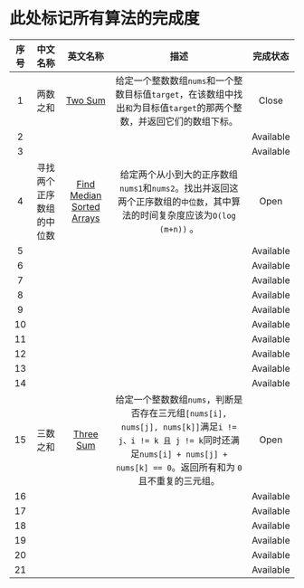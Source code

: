 # 此处标记所有算法的完成度

| 序号  |     中文名称     |                               英文名称                                |                                                                     描述                                                                      |   完成状态    |
|:---:|:------------:|:-----------------------------------------------------------------:|:-------------------------------------------------------------------------------------------------------------------------------------------:|:---------:|
|  1  |     两数之和     |                  [Two Sum](Order0001TwoSum.java)                  |                                   给定一个整数数组`nums`和一个整数目标值`target`，在该数组中找出`和`为目标值`target`的那两个整数，并返回它们的数组下标。                                   |   Close   |
|  2  |              |                                                                   |                                                                                                                                             | Available |
|  3  |              |                                                                   |                                                                                                                                             | Available |
|  4  | 寻找两个正序数组的中位数 | [Find Median Sorted Arrays](Order0004FindMedianSortedArrays.java) |                                给定两个从小到大的正序数组`nums1`和`nums2`。找出并返回这两个正序数组的`中位数`，其中算法的时间复杂度应该为`O(log (m+n))` 。                                |   Open    |
|  5  |              |                                                                   |                                                                                                                                             | Available |
|  6  |              |                                                                   |                                                                                                                                             | Available |
|  7  |              |                                                                   |                                                                                                                                             | Available |
|  8  |              |                                                                   |                                                                                                                                             | Available |
|  9  |              |                                                                   |                                                                                                                                             | Available |
| 10  |              |                                                                   |                                                                                                                                             | Available |
| 11  |              |                                                                   |                                                                                                                                             | Available |
| 12  |              |                                                                   |                                                                                                                                             | Available |
| 13  |              |                                                                   |                                                                                                                                             | Available |
| 14  |              |                                                                   |                                                                                                                                             | Available |
| 15  |     三数之和     |                [Three Sum](Order0015ThreeSum.java)                | 给定一个整数数组`nums`，判断是否存在三元组`[nums[i], nums[j], nums[k]]`满足`i != j、i != k 且 j != k`同时还满足`nums[i] + nums[j] + nums[k] == 0`。返回所有和为 `0` 且不重复的三元组。 |   Open    |
| 16  |              |                                                                   |                                                                                                                                             | Available |
| 17  |              |                                                                   |                                                                                                                                             | Available |
| 18  |              |                                                                   |                                                                                                                                             | Available |
| 19  |              |                                                                   |                                                                                                                                             | Available |
| 20  |              |                                                                   |                                                                                                                                             | Available |
| 21  |              |                                                                   |                                                                                                                                             | Available |

